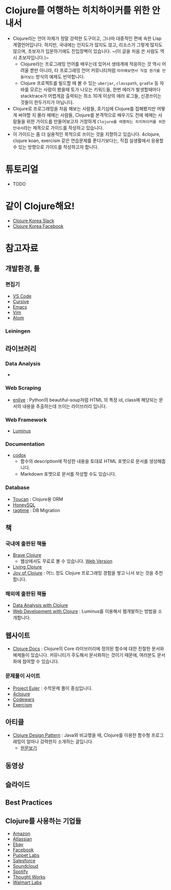 # Clojure를 여행하는 히치하이커를 위한 안내서
* Clojure라는 언어 자체가 정말 강력한 도구이고, 그나마 대중적인 편에 속한 Lisp 계열언어입니다. 하지만, 국내에는 인지도가 많지도 않고, 리소스가 그렇게 많지도 않으며, 초보자가 입문하기에도 진입장벽이 있습니다. ~(이 글을 처음 쓴 사람도 역시 초보자입니다.)~
  * Clojure라는 프로그래밍 언어를 배우는데 있어서 생태계에 적응하는 것 역시 어려울 뿐만 아니라, 타 프로그래밍 언어 커뮤니티처럼 `따라해보면서 직접 뭔가를 만들어보는` 방식의 예제도 빈약합니다.
  * Clojure 프로젝트를 빌드할 때 볼 수 있는 `uberjar`, `classpath`, `gradle` 등 자바를 모르는 사람이 봤을때 토가 나오는 키워드들, 한번 에러가 발생할때마다 stacktrace가 어렵게끔 출력되는 최소 10개 이상의 에러 로그들, 신경쓰이는 것들이 한두가지가 아닙니다.   
* Clojure로 프로그래밍을 처음 해보는 사람들, 호기심에 Clojure를 접해봤지만 어떻게 써야할 지 몰라 헤매는 사람들, Clojure를 본격적으로 배우기도 전에 헤매는 사람들을 위한 가이드를 만들어보고자 거창하게 `Clojure를 여행하는 히치하이커를 위한 안내서`라는 제목으로 가이드를 작성하고 있습니다.
* 이 가이드는 좀 더 실용적인 목적으로 쓰이는 것을 지향하고 있습니다. 4clojure, clojure koan, exercism 같은 연습문제를 푼다기보다는, 직접 실생활에서 응용할 수 있는 방향으로 가이드를 작성하고자 합니다.


# 튜토리얼
* TODO

# 같이 Clojure해요!
* [Clojure Korea Slack](https://clojure-korea.slack.com/)
* [Clojure Korea Facebook](https://www.facebook.com/groups/defnclojure/)

# 참고자료

## 개발환경, 툴

### 편집기
* [VS Code](https://code.visualstudio.com/)
* [Cursive](https://cursive-ide.com/)
* [Emacs](https://www.gnu.org/software/emacs/)
* [Vim](http://www.vim.org/)
* [Atom](https://atom.io/)

### Leiningen

## 라이브러리

### Data Analysis
* 

### Web Scraping
* [enlive](https://github.com/cgrand/enlive) : Python의 beautiful-soup처럼 HTML 의 특정 id, class에 해당되는 문서의 내용을 추출하는데 쓰이는 라이브러리 입니다.

### Web Framework
* [Luminus](http://www.luminusweb.net/)

### Documentation
* [codox](https://github.com/weavejester/codox)
  * 함수의 description에 작성한 내용을 토대로 HTML 포맷으로 문서를 생성해줍니다.
  * Markdown 포맷으로 문서를 작성할 수도 있습니다.

### Database
* [Toucan](https://github.com/metabase/toucan) : Clojure용 ORM
* [HoneySQL](https://github.com/jkk/honeysql)
* [ragtime](https://github.com/weavejester/ragtime) : DB Migration 


## 책

### 국내에 출판된 책들
* [Brave Clojure]()
  * 웹상에서도 무료로 볼 수 있습니다. [Web Version](http://www.braveclojure.com/introduction/)
* [Living Clojure]()
* [Joy of Clojure]() : 어느 정도 Clojure 프로그래밍 경험을 쌓고 나서 보는 것을 추천합니다.

### 해외에 출판된 책들
* [Data Analysis with Clojure]()
* [Web Development with Clojure]() : Luminus를 이용해서 웹개발하는 방법을 소개합니다.

## 웹사이트
* [Clojure Docs]() : Clojure의 Core 라이브러리에 정의된 함수에 대한 친절한 문서와 예제들이 있습니다. 커뮤니티가 주도해서 문서화하는 것이기 때문에, 여러분도 문서화에 참여할 수 있습니다.

### 문제풀이 사이트
* [Project Euler]() : 수학문제 풀이 중심입니다.
* [4clojure]() 
* [Codewars]()
* [Exercism]()

## 아티클
* [Clojure Design Pattern](http://clojure.or.kr/docs/clojure-and-gof-design-patterns.html) : Java와 비교했을 때, Clojure를 이용한 함수형 프로그래밍이 얼마나 강력한지 소개하는 글입니다. 
  * [원문보기]()

## 동영상

## 슬라이드

## Best Practices


## Clojure를 사용하는 기업들
* [Amazon]()
* [Atlassian]()
* [Ebay]()
* [Facebook]()
* [Puppet Labs]()
* [Salesforce]()
* [Soundcloud]()
* [Spotify]()
* [Thought Works]()
* [Walmart Labs]()